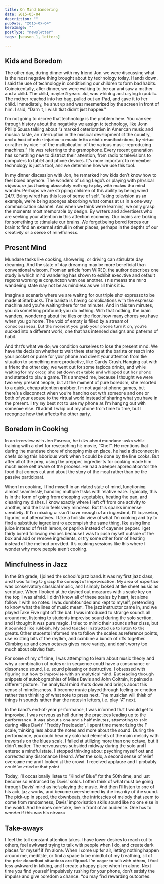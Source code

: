 ```yaml
---
title: On Mind Wandering
date: 2015-05-04
description: ""
pubDate: "2015-05-04"
heroImage: ""
postType: "newsletter"
tags: [season_1, letters]

---
```




## Kids and Boredom

The other day, during dinner with my friend Jon, we were discussing what is the most negative thing brought about by technology today. Hands down, I said the use of technology in conditioning our children to form bad habits. Coincidentally, after dinner, we were walking to the car and saw a mother and a child. The child, maybe 5 years old, was whining and crying in public. The mother reached into her bag, pulled out an iPad, and gave it to her child. Immediately, he shut up and was mesmerized by the screen in front of him. I said, “Darn it, I wish that didn’t just happen."

I’m not going to decree that technology is the problem here. You can see through history about the negativity we assign to technology, like John Philip Sousa talking about “a marked deterioration in American music and musical taste, an interruption in the musical development of the country, and a host of other injuries to music in its artistic manifestations, by virtue – or rather by vice – of the multiplication of the various music-reproducing machines.” He was referring to the gramophone. Every recent generation has something new to distract their attention, from radio to televisions to computers to tablet and phone devices. It’s more important to remember technology is just a tool, and we determine how we use this tool.

In my dinner discussion with Jon, he remarked how kids don’t know how to feel bored anymore. The wonders of using Lego’s or playing with physical objects, or just having absolutely nothing to play with makes the mind wander. Perhaps we are stripping children of this ability by being wired 24/7. Being wired has this loss of sense of self. Taking television as an example, we’re being sponges absorbing what comes at us in a one-way communication channel. And when we think we’re learning, we only grasp the moments most memorable by design. By writers and advertisers who are seeking your attention in this attention economy. Our brains are looking for something to stimulate our brains. We forget being bored forces our brain to find an external stimuli in other places, perhaps in the depths of our creativity or a sense of mindfulness.

## Present Mind

Mundane tasks like cooking, showering, or driving can stimulate day dreaming. And the state of day dreaming may be more beneficial than conventional wisdom. From an article from WIRED, the author describes one study in which mind wandering has shown to exhibit executive and default regions working in conjunction with one another. This means the mind wandering state may not be as mindless as we all think it is.

Imagine a scenario where we are waiting for our triple shot expresso to be made at Starbucks. The barista is having complications with the espresso machine and you’re waiting there for ten minutes. And in this ten minutes, you do something profound; you do nothing. With that nothing, the brain wanders, wondering about the tiles on the floor, how many chores you have when you go home. The void of empty is filled by a stream of consciousness. But the moment you grab your phone turn it on, you’re sucked into a different world, one that has intended designs and patterns of habit.

And that’s what we do; we condition ourselves to lose the present mind. We have the decision whether to wait there staring at the barista or reach into your pocket or purse for your phone and divert your attention from the situation to something more productive, like Candy Crush. Hanging out with a friend the other day, we went out for some tapioca drinks, and while waiting for my order, she sat down at a table and whipped out her phone and started to play a game. This annoyed me, because I thought we were two very present people, but at the moment of pure boredom, she resorted to a quick, cheap attention grabber. I’m not against phone games, but there’s a disconnect when you’re hanging out with someone and one or both of your escape to the virtual world instead of sharing what you have in the present. I try  my best not to use my phone as I’m hanging out with someone else. I’ll admit I whip out my phone from time to time, but I recognize how that affects the other party.

## Boredom in Cooking

In an interview with Jon Favreau, he talks about mundane tasks while training with a chef for researching his movie, “Chef”. He mentions that during the mundane chore of chopping mis en place, he had a disconnect in chefs doing this laborious work when it could be done by the line cooks. But after all of the prep, using the prepped ingredients for cooking made him much more self aware of the process. He had a deeper appreciation for the food that comes out and about the story of the meal rather than be the passive participant.

When I’m cooking, I find myself in an elated state of mind, functioning almost seamlessly, handling multiple tasks with relative ease. Typically, this is in the form of going from chopping vegetables, heating the pan, and cleaning my dishes. I know exactly where I left off from one activity to another, and the brain feels very mindless. But this sparks immense creativity. If I’m missing or don’t have enough of an ingredient, I’ll improvise, figuring out alternatives. I take a holistic view of what I’m cooking and try to find a substitute ingredient to accomplish the same thing, like using lime juice instead of fresh lemon, or paprika instead of cayenne pepper. I get fairly bored following recipes because I was to push myself outside of the box and add or remove ingredients, or try some other form of heating instead of the method provided. It’s cooking sessions like this where I wonder why more people aren’t cooking.

## Mindfulness in Jazz

In the 9th grade, I joined the school's jazz band. It was my first jazz class, and I was failing to grasp the concept of improvisation. My area of expertise was conservatory classical music, and I simply looked at the sheet music as scripture. When I looked at the dashed out measures with a scale key on the top, I was afraid. I didn’t know all of these scales by heart, let alone follow it with no notes. I was dumbfounded and kept to myself, pretending to know what the lines of music meant. The jazz instructor came in, and we played Take Five right off the bat. I was introduced to strange sounds all around me, listening to students improvise sound during the solo section, and I thought it was pure magic. I tried to mimic their sounds after class, but it sounded like rubbish. My band teacher instructed us to listen to the greats. Other students informed me to follow the scales as reference points, use existing bits of the rhythm, and combine a bunch of riffs together. Climbing up and down octaves gives more variety, and don’t worry too much about playing fast.

For some of my off time, I was attempting to learn about music theory and why a combination of notes or in sequence could have a consonance or dissonance sound, i.e. sound pleasing or destructive. I obsessed with figuring out how to improvise with an analytical mind. But reading through snippets of autobiographies of Miles Davis and John Coltrain, it painted a different picture. The analytical mind shuts down and brings about this sense of mindlessness. It become music played through feeling or emotion rather than thinking of what note to press next. The musician will think of things in sounds rather than the notes in letters, i.e. play “A” next.

In the band’s end-of-year performance, I was informed that I would get to improvise. I was nervous as hell during the practices leading up to the performance. It was about a one and a half minutes, attempting to solo during Miles Davis’ "Freddy Freeloader”. I spent time memorizing the F scale, thinking less about the notes and more about the sound. During the performance, you could hear my solo had elements of the main melody with traversals on the blues scale. I failed at utilizing more than one octave, but it didn’t matter. The nervousness subsided midway during the solo and I entered a mindful state. I stopped thinking about psyching myself out and corrected any dissonance I heard. After the solo, a second sense of relief overcame me and I looked at the crowd. I received applause and I probably could’ve cried at that point.

Today, I’ll occasionally listen to “Kind of Blue” for the 50th time, and just become so entranced by Davis’ solos. I often think of what must be going through Davis’ mind as he’s playing the music. And then I’ll listen to one of his acid jazz works, and become overwhelmed by the insanity of the sound. The pick-up in speed, the downbeats, the intricacies of melody that seem to come from randomness, Davis’ improvisation skills sound like no one else in the world. And he does one-take, live in front of an audience. One has to wonder if this was his nirvana.

## Take-aways

I feel the toll constant attention takes. I have lower desires to reach out to others, feel awkward trying to talk with people when I do, and create dark places for myself if I’m alone. When I come up for air, letting nothing happen around me, meditate, or find a space to be mindful of my breathing, all of the prior described situations are flipped. I’m eager to talk with others, I feel less awkward in talking, and I create a happy place when I’m alone. Next time you find yourself impulsively rushing for your phone, don’t satisfy the impulse and give boredom a chance. You may find rewarding outcomes.
